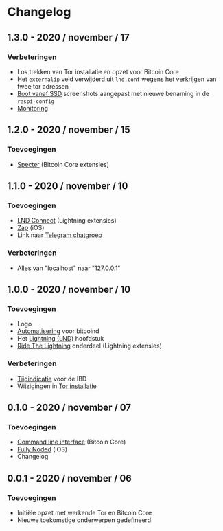 # Changelog

## 1.3.0 - 2020 / november / 17

### Verbeteringen

-   Los trekken van Tor installatie en opzet voor Bitcoin Core
-   Het `externalip` veld verwijderd uit `lnd.conf` wegens het verkrijgen van twee tor adressen
-   [Boot vanaf SSD](https://node.bitdeal.nl/raspberry-pi/boot-vanaf-ssd) screenshots aangepast met nieuwe benaming in de `raspi-config`
-   [Monitoring](https://node.bitdeal.nl/raspberry-pi/monitoring)

## 1.2.0 - 2020 / november / 15

### Toevoegingen

-   [Specter](https://node.bitdeal.nl/bitcoin-core-extensies/specter) \(Bitcoin Core extensies\)

## 1.1.0 - 2020 / november / 10

### Toevoegingen

-   [LND Connect](https://node.bitdeal.nl/lightning-extensies/lnd-connect) \(Lightning extensies\)
-   [Zap](https://node.bitdeal.nl/ios/zap) \(iOS\)
-   Link naar [Telegram chatgroep](https://t.me/theroadtonode)

### Verbeteringen

-   Alles van "localhost" naar "127.0.0.1"

## 1.0.0 - 2020 / november / 10

### Toevoegingen

-   Logo
-   [Automatisering](https://node.bitdeal.nl/bitcoin-core/automatisering) voor bitcoind
-   Het [Lightning \(LND\)](https://node.bitdeal.nl/lightning) hoofdstuk
-   [Ride The Lightning](https://node.bitdeal.nl/lightning-extensies/ride-the-lightning) onderdeel \(Lightning extensies\)

### Verbeteringen

-   [Tijdindicatie](https://node.bitdeal.nl/bitcoin-core/configuratie-en-starten#starten) voor de IBD
-   Wijzigingen in [Tor installatie](https://node.bitdeal.nl/raspberry-pi/tor)

## 0.1.0 - 2020 / november / 07

### Toevoegingen

-   [Command line interface](https://node.bitdeal.nl/bitcoin-core/command-line-interface) \(Bitcoin Core\)
-   [Fully Noded](https://node.bitdeal.nl/ios/fully-noded) \(iOS\)
-   Changelog

## 0.0.1 - 2020 / november / 06

### Toevoegingen

-   Initiële opzet met werkende Tor en Bitcoin Core
-   Nieuwe toekomstige onderwerpen gedefineerd
